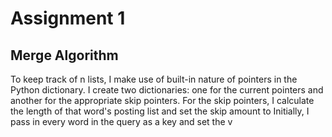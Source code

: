# Assignment 1


## Merge Algorithm

To keep track of n lists, I make use of built-in nature of pointers in the Python dictionary.
I create two dictionaries: one for the current pointers and another for the appropriate skip pointers.
For the skip pointers, I calculate the length of that word's posting list and set the skip amount to 
Initially, I pass in every word in the query as a key and set the v
